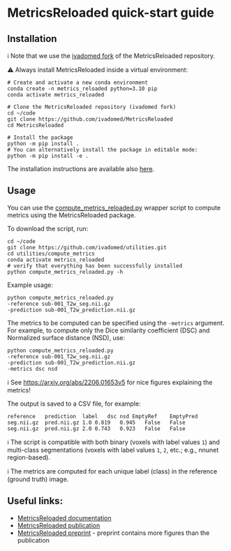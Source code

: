 # MetricsReloaded quick-start guide

## Installation

ℹ️ Note that we use the [ivadomed fork](https://github.com/ivadomed/MetricsReloaded) of the MetricsReloaded repository.

⚠️ Always install MetricsReloaded inside a virtual environment:

```
# Create and activate a new conda environment
conda create -n metrics_reloaded python=3.10 pip
conda activate metrics_reloaded

# Clone the MetricsReloaded repository (ivadomed fork)
cd ~/code
git clone https://github.com/ivadomed/MetricsReloaded
cd MetricsReloaded

# Install the package
python -m pip install .
# You can alternatively install the package in editable mode:
python -m pip install -e .
```

The installation instructions are available also [here](https://github.com/ivadomed/MetricsReloaded?tab=readme-ov-file#installation).

## Usage

You can use the [compute_metrics_reloaded.py](../compute_metrics/compute_metrics_reloaded.py) wrapper script to compute metrics using the MetricsReloaded package.

To download the script, run:

```commandline
cd ~/code
git clone https://github.com/ivadomed/utilities.git
cd utilities/compute_metrics
conda activate metrics_reloaded
# verify that everything has been successfully installed
python compute_metrics_reloaded.py -h
```

Example usage:

```commandline
python compute_metrics_reloaded.py 
-reference sub-001_T2w_seg.nii.gz 
-prediction sub-001_T2w_prediction.nii.gz 
```

The metrics to be computed can be specified using the `-metrics` argument. For example, to compute only the Dice 
similarity coefficient (DSC) and Normalized surface distance (NSD), use:

```commandline
python compute_metrics_reloaded.py 
-reference sub-001_T2w_seg.nii.gz 
-prediction sub-001_T2w_prediction.nii.gz 
-metrics dsc nsd
```

ℹ️ See https://arxiv.org/abs/2206.01653v5 for nice figures explaining the metrics!

The output is saved to a CSV file, for example:

```csv
reference   prediction	label	dsc nsd	EmptyRef	EmptyPred
seg.nii.gz	pred.nii.gz	1.0	0.819	0.945   False	False
seg.nii.gz	pred.nii.gz	2.0	0.743	0.923   False	False
```

ℹ️ The script is compatible with both binary (voxels with label values `1`) and multi-class segmentations (voxels with 
label values `1`, `2`, etc.; e.g., nnunet region-based).

ℹ️ The metrics are computed for each unique label (class) in the reference (ground truth) image.

## Useful links:
- [MetricsReloaded documentation](https://metricsreloaded.readthedocs.io/en/latest/)
- [MetricsReloaded publication](https://www.nature.com/articles/s41592-023-02151-z)
- [MetricsReloaded preprint](https://arxiv.org/pdf/2206.01653v5.pdf) - preprint contains more figures than the publication
